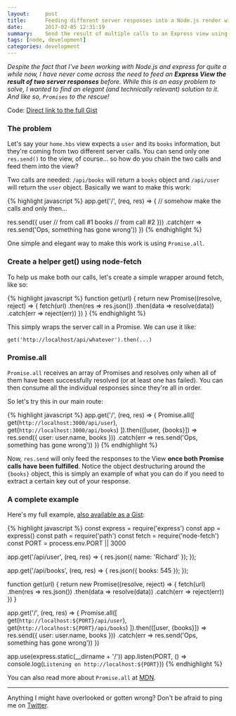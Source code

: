 ```yaml
---
layout:     post
title:      Feeding different server responses into a Node.js render with Promises
date:       2017-02-05 12:31:19
summary:    Send the result of multiple calls to an Express view using Promise.all
tags: [node, development]
categories: development
---
```


_Despite the fact that I've been working with Node.js and express for quite a while now, I have never come across the need to feed an **Express View the result of two server responses** before. While this is an easy problem to solve, I wanted to find an elegant (and technically relevant) solution to it. And like so, `Promises` to the rescue!_

Code: [Direct link to the full Gist](https://gist.github.com/magalhini/e23dd1dc69ee843c0eef590d31534441)

### The problem

Let's say your `home.hbs` view expects a `user` and its `books` information, but they're coming from two different server calls. You can send only one `res.send()` to the view, of course... so how do you chain the two calls and feed them into the view?

Two calls are needed: `/api/books` will return a `books` object and `/api/user` will return the `user` object. Basically we want to make this work:

{% highlight javascript %}
app.get('/', (req, res) => {
  // somehow make the calls and only then...

  res.send({
    user // from call #1
    books // from call #2
  }))
  .catch(err => res.send('Ops, something has gone wrong'))
})
{% endhighlight %}

One simple and elegant way to make this work is using `Promise.all`.

### Create a helper get() using node-fetch

To help us make both our calls, let's create a simple wrapper around fetch, like so:

{% highlight javascript %}
function get(url) {
  return new Promise((resolve, reject) => {
    fetch(url)
      .then(res => res.json())
      .then(data => resolve(data))
      .catch(err => reject(err))
  })
}
{% endhighlight %}

This simply wraps the server call in a Promise. We can use it like:

`get('http://localhost/api/whatever').then(...)`

### Promise.all

`Promise.all` receives an array of Promises and resolves only when all of them have been successfully resolved (or at least one has failed). You can then consume all the individual responses since they're all in order.

So let's try this in our main route:

{% highlight javascript %}
app.get('/', (req, res) => {
  Promise.all([
    get(`http://localhost:3000/api/user`),
    get(`http://localhost:3000/api/books`)
  ]).then(([user, {books}]) =>
    res.send({
      user: user.name,
      books
    }))
    .catch(err => res.send('Ops, something has gone wrong'))
})
{% endhighlight %}

Now, `res.send` will only feed the responses to the View **once both Promise calls have been fulfilled**. Notice the object destructuring around the `{books}` object, this is simply an example of what you can do if you need to extract a certain key out of your response.

### A complete example

Here's my full example, [also available as a Gist](https://gist.github.com/magalhini/e23dd1dc69ee843c0eef590d31534441):

{% highlight javascript %}
const express = require('express')
const app = express()
const path = require('path')
const fetch = require('node-fetch')
const PORT = process.env.PORT || 3000

app.get('/api/user', (req, res) => {
  res.json({ name: 'Richard' });
});

app.get('/api/books', (req, res) => {
  res.json({ books: 545 });
});

function get(url) {
  return new Promise((resolve, reject) => {
    fetch(url)
      .then(res => res.json())
      .then(data => resolve(data))
      .catch(err => reject(err))
  })
}

app.get('/', (req, res) => {
  Promise.all([
    get(`http://localhost:${PORT}/api/user`),
    get(`http://localhost:${PORT}/api/books`)
  ]).then(([user, {books}]) =>
    res.send({
      user: user.name,
      books
    }))
    .catch(err => res.send('Ops, something has gone wrong'))
})

app.use(express.static(__dirname + '/'))
app.listen(PORT, () => console.log(`Listening on http://localhost:${PORT}`))
{% endhighlight %}

You can also read more about `Promise.all` at [MDN](https://developer.mozilla.org/en/docs/Web/JavaScript/Reference/Global_Objects/Promise/all).

___

Anything I might have overlooked or gotten wrong? Don't be afraid to ping me on [Twitter](http://twitter.com/magalhini).
